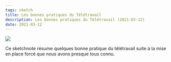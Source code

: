 ```yaml
---
tags: sketch
title: Les bonnes pratiques du Télétravail
description: Les bonnes pratiques du Télétravail (2021-03-12)
date: 2021-03-12
---
```


![](40_Les-bonnes-pratiques-du-Teletravail_2021-03-12.jpg) 

<p>
    Ce sketchnote résume quelques bonne pratique du télétravail 
    suite à la mise en place forcé que nous avons presque tous connu.
</p>